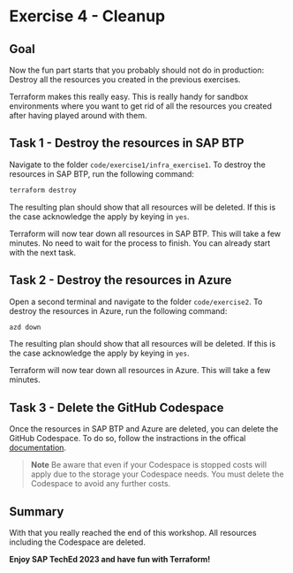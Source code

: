# Exercise 4 - Cleanup

## Goal

Now the fun part starts that you probably should not do in production: Destroy all the resources you created in the previous exercises.

Terraform makes this really easy. This is really handy for sandbox environments where you want to get rid of all the resources you created after having played around with them.

## Task 1 - Destroy the resources in SAP BTP

Navigate to the folder `code/exercise1/infra_exercise1`. To destroy the resources in SAP BTP, run the following command:

```bash
terraform destroy
```

The resulting plan should show that all resources will be deleted. If this is the case acknowledge the apply by keying in `yes`.

Terraform will now tear down all resources in SAP BTP. This will take a few minutes. No need to wait for the process to finish. You can already start with the next task.

## Task 2 - Destroy the resources in Azure

Open a second terminal and navigate to the folder `code/exercise2`. To destroy the resources in Azure, run the following command:

```bash
azd down
```

The resulting plan should show that all resources will be deleted. If this is the case acknowledge the apply by keying in `yes`.

Terraform will now tear down all resources in Azure. This will take a few minutes.

## Task 3 - Delete the GitHub Codespace

Once the resources in SAP BTP and Azure are deleted, you can delete the GitHub Codespace. To do so, follow the instractions in the offical [documentation](https://docs.github.com/en/codespaces/developing-in-codespaces/deleting-a-codespace#deleting-a-codespace).

> **Note** Be aware that even if your Codespace is stopped costs will apply due to the storage your Codespace needs. You must delete the Codespace to avoid any further costs.

## Summary

With that you really reached the end of this workshop. All resources including the Codespace are deleted.

**Enjoy SAP TechEd 2023 and have fun with Terraform!**
